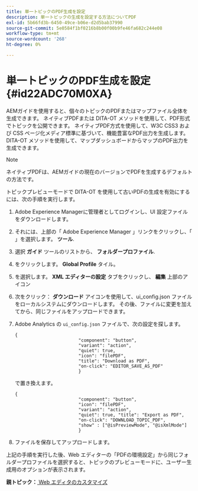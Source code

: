 ```yaml
---
title: 単一トピックのPDF生成を設定
description: 単一トピックの生成を設定する方法についてPDF
exl-id: 5b66fd3b-6450-49ce-b06e-d2d5bab37990
source-git-commit: 5e0584f1bf0216b8b00f00b9fe46fa682c244e08
workflow-type: tm+mt
source-wordcount: '268'
ht-degree: 0%

---
```


# 単一トピックのPDF生成を設定 {#id22ADC70M0XA}

AEMガイドを使用すると、個々のトピックのPDFまたはマップファイル全体を生成できます。 ネイティブPDFまたは DITA-OT メソッドを使用して、PDF形式でトピックを公開できます。 ネイティブPDF方式を使用して、W3C CSS3 および CSS ページ化メディア標準に基づいて、機能豊富なPDF出力を生成します。 DITA-OT メソッドを使用して、マップダッシュボードからマップのPDF出力を生成できます。

>[!NOTE]
>
> ネイティブPDFは、AEMガイドの現在のバージョンでPDFを生成するデフォルトの方法です。

トピックプレビューモードで DITA-OT を使用して古いPDFの生成を有効にするには、次の手順を実行します。

1. Adobe Experience Managerに管理者としてログインし、UI 設定ファイルをダウンロードします。

1. それには、上部の「 Adobe Experience Manager 」リンクをクリックし、「 」を選択します。 **ツール**.
1. 選択 **ガイド** ツールのリストから、 **フォルダープロファイル**.
1. をクリックします。 **Global Profile** タイル。
1. を選択します。 **XML エディターの設定** タブをクリックし、 **編集** 上部のアイコン
1. 次をクリック： **ダウンロード** アイコンを使用して、ui\_config.json ファイルをローカルシステムにダウンロードします。 その後、ファイルに変更を加えてから、同じファイルをアップロードできます。
1. Adobe Analytics の `ui_config.json` ファイルで、次の設定を探します。

   ```
   {
                           "component": "button",
                           "variant": "action",
                           "quiet": true,
                           "icon": "filePDF",
                           "title": "Download as PDF",
                           "on-click": "EDITOR_SAVE_AS_PDF"
                           }
   ```

   で置き換えます。

   ```
   {
                           "component": "button",
                           "icon": "filePDF",
                           "variant": "action",
                           "quiet": true, "title": "Export as PDF",
                           "on-click": "DOWNLOAD_TOPIC_PDF",
                           "show" : ["@isPreviewMode", "@isXmlMode"]
                           }
   ```

1. ファイルを保存してアップロードします。

上記の手順を実行した後、Web エディターの「PDFの環境設定」から同じフォルダープロファイルを選択すると、トピックのプレビューモードに、ユーザー生成用のオプションが表示されます。

**親トピック：**[ Web エディタのカスタマイズ](conf-web-editor.md)
